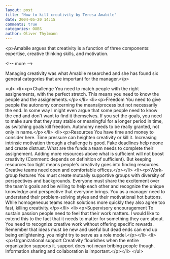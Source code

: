 ```yaml
---
layout: post
title: "How to kill creativity by Teresa Amabile"
date: 2004-05-20 14:15
comments: true
categories: OUBS
author: Oliver Thylmann
---
```



&lt;p&gt;Amabile argues that creativity is a function of three components: expertise, creative thinking skills, and motivation.


&lt;!-- more --&gt;


Managing creativity was what Amabile researched and she has found six general categories that are important for the manager.&lt;/p&gt;

&lt;ul&gt;
&lt;li&gt;&lt;p&gt;Challenge
You need to match people with the right assignements, with the perfect stretch. This means you need to know the people and the assignements.&lt;/p&gt;&lt;/li&gt;
&lt;li&gt;&lt;p&gt;Freedom
You need to give people the autonomy concerning the means/process but not necessarily the end. In some way I might even argue that some people need to know the end and don't want to find it themselves. If you set the goals, you need to make sure that they stay stable or meaningful for a longer period in time, as switching goals kill freedom. Autonomy needs to be really granted, not only in name.&lt;/p&gt;&lt;/li&gt;
&lt;li&gt;&lt;p&gt;Resources
You have time and money to consider here. Time pressure can heighten creativity or kill it. Increasing intrinsic motivation through a challenge is good. Fake deadlines help noone and create distrust. What are the funds a team needs to complete their assignement. Adding more resources above what is sufficient will not boost creativity (Comment: depends on definition of sufficient). But keeping resources too tight means people's creativity goes into finding resources. Creative teams need open and comfortable offices.&lt;/p&gt;&lt;/li&gt;
&lt;li&gt;&lt;p&gt;Work-group features
You must create mutually supportive groups with diversity of perspectives and backgrounds. Everyone must share the excitement over the team's goals and be willing to help each other and recognize the unique knowledge and perspective that everyone brings. You as a manager need to understand their problem-solving styles and their motivational hot buttons. While homogeneous teams reach solutions more quickly they also agree too fast, killing creativity.&lt;/p&gt;&lt;/li&gt;
&lt;li&gt;&lt;p&gt;Supervisory encouragement
To sustain passion people need to feel that their work matters. I would like to extend this to the fact that it needs to matter for something they care about. You need to recognize creative work without offering specific rewards. Remember that ideas must be new and useful but dead ends can end up being enlightening. you might try to serve as a role model.&lt;/p&gt;&lt;/li&gt;
&lt;li&gt;&lt;p&gt;Organizational support
Creativity flourishes when the entire organization supports it. support does not mean bribing people though. Information sharing and collaboration is important.&lt;/p&gt;&lt;/li&gt;
&lt;/ul&gt;



